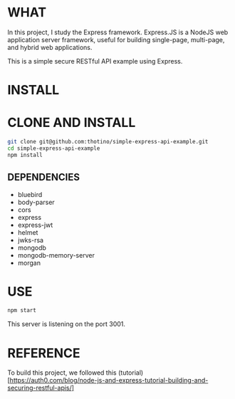 # WHAT
In this project, I study the Express framework. Express.JS is a NodeJS web application server framework, useful for building single-page, multi-page, and hybrid web applications.


This is a simple secure RESTful API example using Express.

# INSTALL
# CLONE AND INSTALL
```sh
git clone git@github.com:thotino/simple-express-api-example.git
cd simple-express-api-example
npm install
```
## DEPENDENCIES
* bluebird
* body-parser
* cors
* express
* express-jwt
* helmet
* jwks-rsa
* mongodb
* mongodb-memory-server
* morgan

# USE
```sh
npm start
```
This server is listening on the port 3001.

# REFERENCE
To build this project, we followed this (tutorial)[https://auth0.com/blog/node-js-and-express-tutorial-building-and-securing-restful-apis/]